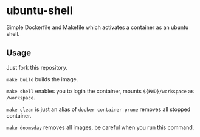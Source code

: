 # ubuntu-shell
Simple Dockerfile and Makefile which activates a container as an ubuntu shell.

## Usage
Just fork this repository.

`make build` builds the image.

`make shell` enables you to login the container, mounts `${PWD}/workspace` as `/workspace`.

`make clean` is just an alias of `docker container prune` removes all stopped container.

`make doomsday` removes all images, be careful when you run this command.
